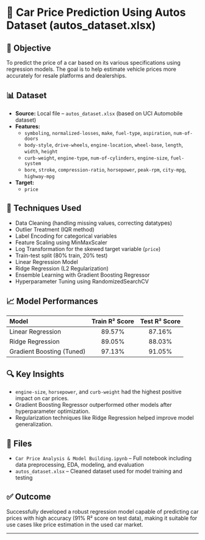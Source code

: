# 🚗 Car Price Prediction Using Autos Dataset (autos_dataset.xlsx)

## 📌 Objective
To predict the price of a car based on its various specifications using regression models. The goal is to help estimate vehicle prices more accurately for resale platforms and dealerships.

## 📊 Dataset
- **Source:** Local file – `autos_dataset.xlsx` (based on UCI Automobile dataset)
- **Features:** 
  - `symboling`, `normalized-losses`, `make`, `fuel-type`, `aspiration`, `num-of-doors`
  - `body-style`, `drive-wheels`, `engine-location`, `wheel-base`, `length`, `width`, `height`
  - `curb-weight`, `engine-type`, `num-of-cylinders`, `engine-size`, `fuel-system`
  - `bore`, `stroke`, `compression-ratio`, `horsepower`, `peak-rpm`, `city-mpg`, `highway-mpg`
- **Target:** 
  - `price`

## 🧠 Techniques Used
- Data Cleaning (handling missing values, correcting datatypes)
- Outlier Treatment (IQR method)
- Label Encoding for categorical variables
- Feature Scaling using MinMaxScaler
- Log Transformation for the skewed target variable (`price`)
- Train-test split (80% train, 20% test)
- Linear Regression Model
- Ridge Regression (L2 Regularization)
- Ensemble Learning with Gradient Boosting Regressor
- Hyperparameter Tuning using RandomizedSearchCV

## 📈 Model Performances
| Model | Train R² Score | Test R² Score |
|:------|:--------------:|:-------------:|
| Linear Regression | 89.57% | 87.16% |
| Ridge Regression | 89.05% | 88.03% |
| Gradient Boosting (Tuned) | 97.13% | 91.05% |

## 🔍 Key Insights
- `engine-size`, `horsepower`, and `curb-weight` had the highest positive impact on car prices.
- Gradient Boosting Regressor outperformed other models after hyperparameter optimization.
- Regularization techniques like Ridge Regression helped improve model generalization.

## 📁 Files
- `Car Price Analysis & Model Building.ipynb` – Full notebook including data preprocessing, EDA, modeling, and evaluation
- `autos_dataset.xlsx` – Cleaned dataset used for model training and testing

## ✅ Outcome
Successfully developed a robust regression model capable of predicting car prices with high accuracy (91% R² score on test data), making it suitable for use cases like price estimation in the used car market.

---

